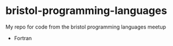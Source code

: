# bristol-programming-languages
My repo for code from the bristol programming languages meetup

* Fortran
